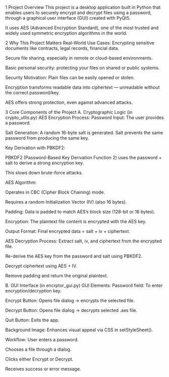 1️ Project Overview
This project is a desktop application built in Python that enables users to securely encrypt and decrypt files using a password, through a graphical user interface (GUI) created with PyQt5.

It uses AES (Advanced Encryption Standard), one of the most trusted and widely used symmetric encryption algorithms in the world.

2️ Why This Project Matters
 Real-World Use Cases:
Encrypting sensitive documents like contracts, legal records, financial data.

Secure file sharing, especially in remote or cloud-based environments.

Basic personal security: protecting your files on shared or public systems.

 Security Motivation:
Plain files can be easily opened or stolen.

Encryption transforms readable data into ciphertext — unreadable without the correct password/key.

AES offers strong protection, even against advanced attacks.

3️ Core Components of the Project
 A. Cryptographic Logic (in crypto_utlis.py)
 AES Encryption Process:
Password Input: The user provides a password.

Salt Generation: A random 16-byte salt is generated. Salt prevents the same password from producing the same key.

Key Derivation with PBKDF2:

PBKDF2 (Password-Based Key Derivation Function 2) uses the password + salt to derive a strong encryption key.

This slows down brute-force attacks.

AES Algorithm:

Operates in CBC (Cipher Block Chaining) mode.

Requires a random Initialization Vector (IV) (also 16 bytes).

Padding: Data is padded to match AES’s block size (128-bit or 16 bytes).

Encryption: The plaintext file content is encrypted with the AES key.

Output Format: Final encrypted data = salt + iv + ciphertext.

  AES Decryption Process:
Extract salt, iv, and ciphertext from the encrypted file.

Re-derive the AES key from the password and salt using PBKDF2.

Decrypt ciphertext using AES + IV.

Remove padding and return the original plaintext.

 B. GUI Interface (in encrptor_gui.py)
GUI Elements:
Password field: To enter encryption/decryption key.

Encrypt Button: Opens file dialog → encrypts the selected file.

Decrypt Button: Opens file dialog → decrypts selected .aes file.

Quit Button: Exits the app.

Background Image: Enhances visual appeal via CSS in setStyleSheet().

Workflow:
User enters a password.

Chooses a file through a dialog.

Clicks either Encrypt or Decrypt.

Receives success or error message.
